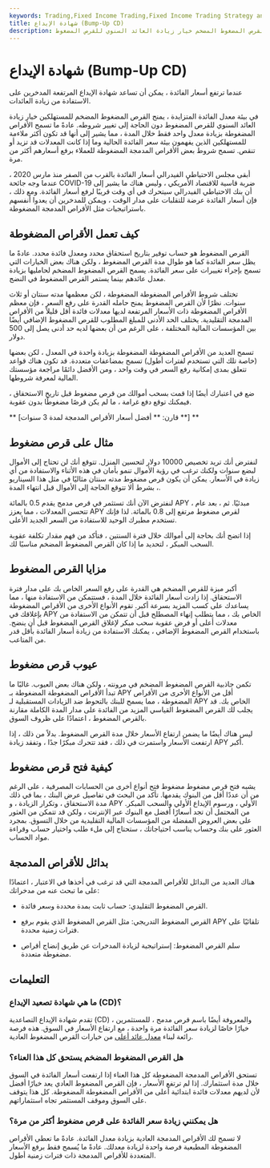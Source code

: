 ```yaml
---
keywords: Trading,Fixed Income Trading,Fixed Income Trading Strategy and Education,Bump up cds,Hotsheet,Interest Rates,Tegna,Strategy and Education
title: شهادة الإيداع (Bump-Up CD)
description: يمنحك القرص المضغوط المضخم خيار زيادة العائد السنوي للقرص المضغوط (APY) للمساعدة في الحماية من ارتفاع الأسعار. عادة ، يسمح هذا النوع من الأقراص المضغوطة بزيادة واحدة في السعر ، مما يجعل من الضروري لحاملها معرفة مناخ سعر الفائدة الحالي.
---
```


# شهادة الإيداع (Bump-Up CD)
عندما ترتفع أسعار الفائدة ، يمكن أن تساعد شهادة الإيداع المرتفعة المدخرين على الاستفادة من زيادة العائدات.

في بيئة معدل الفائدة المتزايدة ، يمنح القرص المضغوط المضخم للمستهلكين خيار زيادة العائد السنوي للقرص المضغوط دون الحاجة إلى تغيير شروطه. عادةً ما تسمح الأقراص المضغوطة بزيادة معدل واحد فقط خلال المدة ، مما يشير إلى أنها قد تكون أكثر ملاءمة للمستهلكين الذين يفهمون بيئة سعر الفائدة الحالية وما إذا كانت المعدلات قد تزيد أو تنقص. تسمح شروط بعض الأقراص المدمجة المضغوطة للعملاء برفع أسعارهم أكثر من مرة.

أبقى مجلس الاحتياطي الفيدرالي أسعار الفائدة بالقرب من الصفر منذ مارس 2020 ، عندما وجه جائحة COVID-19 ضربة قاسية للاقتصاد الأمريكي ، وليس هناك ما يشير إلى أن بنك الاحتياطي الفيدرالي سيتحرك في أي وقت قريبًا لرفع أسعار الفائدة. ومع ذلك ، فإن أسعار الفائدة عرضة للتقلبات على مدار الوقت ، ويمكن للمدخرين أن يعدوا أنفسهم باستراتيجيات مثل الأقراص المدمجة المضغوطة.

## كيف تعمل الأقراص المضغوطة

القرص المضغوط هو حساب توفير بتاريخ استحقاق محدد ومعدل فائدة محدد. عادةً ما يظل سعر الفائدة كما هو طوال مدة القرص المضغوط ، ولكن هناك بعض الخيارات التي تسمح بإجراء تغييرات على سعر الفائدة. يسمح القرص المضغوط المضخم لحامليها بزيادة معدل عائدهم بينما يستمر القرص المضغوط في النضج.

تختلف شروط الأقراص المضغوطة المضغوطة ، لكن معظمها مدته سنتان أو ثلاث سنوات. نظرًا لأن القرص المضغوط يمنح حامله القدرة على رفع السعر ، فإن معظم الأقراص المضغوطة ذات الأسعار المرتفعة لديها معدلات فائدة أقل قليلاً من الأقراص المدمجة التقليدية. يختلف الحد الأدنى للمبلغ المطلوب للقرص المضغوط الإضافي أيضًا بين المؤسسات المالية المختلفة ، على الرغم من أن بعضها لديه حد أدنى يصل إلى 500 دولار.

تسمح العديد من الأقراص المضغوطة المضغوطة بزيادة واحدة في المعدل ، لكن بعضها (خاصة تلك التي تستخدم لفترات أطول) تسمح بمضاعفات متعددة. قد تكون هناك قواعد تتعلق بمدى إمكانية رفع السعر في وقت واحد ، ومن الأفضل دائمًا مراجعة مؤسستك المالية لمعرفة شروطها.

ضع في اعتبارك أيضًا إذا قمت بسحب أموالك من قرص مضغوط قبل تاريخ الاستحقاق ، فيمكنك توقع دفع غرامة ، ما لم يكن قرصًا مضغوطًا بدون عقوبة.

** [قارن: ** أفضل أسعار الأقراص المدمجة لمدة 3 سنوات **] **

## مثال على قرص مضغوط

لنفترض أنك تريد تخصيص 10000 دولار لتحسين المنزل. تتوقع أنك لن تحتاج إلى الأموال لبضع سنوات ولكنك ترغب في رؤية الأموال تنمو بأمان في هذه الأثناء والاستفادة من أي زيادة في الأسعار. يمكن أن يكون قرص مضغوط مدته سنتان مثاليًا في مثل هذا السيناريو ، بشرط ألا تتوقع الحاجة إلى الأموال قبل انتهاء المدة.

لنفترض الآن أنك تستثمر في قرص مدمج يقدم 0.5 بالمائة APY مبدئيًا. ثم ، بعد عام ، تتحسن المعدلات ، مما يعزز APY لقرص مضغوط مرتفع إلى 0.8 بالمائة. لذا فإنك تستخدم مطبرك الوحيد للاستفادة من السعر الجديد الأعلى.

إذا اتضح أنك بحاجة إلى أموالك خلال فترة السنتين ، فتأكد من فهم مقدار تكلفة عقوبة السحب المبكر ، لتحديد ما إذا كان القرص المضغوط المضخم مناسبًا لك.

## مزايا القرص المضغوط

أكبر ميزة للقرص المضخم هي القدرة على رفع السعر الخاص بك على مدار فترة الاستحقاق. إذا زادت أسعار الفائدة خلال المدة ، فستتمكن من الاستفادة منها ، مما يساعدك على كسب المزيد بسرعة أكبر. تقوم الأنواع الأخرى من الأقراص المضغوطة بإغلاقك في APY الخاص بك ، مما يتطلب إنهاء المصطلح قبل أن تتمكن من الاستفادة من معدلات أعلى أو فرض عقوبة سحب مبكر لإغلاق القرص المضغوط قبل أن ينضج. باستخدام القرص المضغوط الإضافي ، يمكنك الاستفادة من زيادة أسعار الفائدة بأقل قدر من المتاعب.

## عيوب قرص مضغوط

تكمن جاذبية القرص المضغوط المضخم في مرونته ، ولكن هناك بعض العيوب. غالبًا ما تبدأ الأقراص المضغوطة المضغوطة بـ APY أقل من الأنواع الأخرى من الأقراص المضغوطة ، مما يسمح للبنك بالتحوط ضد الزيادات المستقبلية لـ APY الخاص بك. قد يجلب لك القرص المضغوط القياسي المزيد من الفائدة على مدار المدة الكاملة مقارنة بالقرص المضغوط ، اعتمادًا على ظروف السوق.

ليس هناك أيضًا ما يضمن ارتفاع الأسعار خلال مدة القرص المضغوط. بدلاً من ذلك ، إذا ارتفعت الأسعار واستمرت في ذلك ، فقد تتحرك مبكرًا جدًا ، وتفقد زيادة APY أكبر.

## كيفية فتح قرص مضغوط

يشبه فتح قرص مضغوط مضغوط فتح أنواع أخرى من الحسابات المصرفية ، على الرغم من أن عددًا أقل من البنوك يقدمها. تأكد من البحث في تفاصيل عرض البنك ، بما في ذلك مدة الاستحقاق ، وتكرار الزيادة ، و APY الأولي ، ورسوم الإيداع الأولي والسحب المبكر. من المحتمل أن تجد أسعارًا أفضل مع البنوك عبر الإنترنت ، ولكن قد تتمكن من العثور على بعض العروض المفضلة من المؤسسات المالية التقليدية من خلال التسوق. بمجرد العثور على بنك وحساب يناسب احتياجاتك ، ستحتاج إلى ملء طلب واختيار حساب وقراءة مواد الحساب.

## بدائل للأقراص المدمجة

هناك العديد من البدائل للأقراص المدمجة التي قد ترغب في أخذها في الاعتبار ، اعتمادًا على ما تبحث عنه من مدخراتك:

- القرص المضغوط التقليدي: حساب ثابت بمدة محددة وسعر فائدة.

- القرص المضغوط التدريجي: مثل القرص المضغوط الذي يقوم برفع APY تلقائيًا على فترات زمنية محددة.

- سلم القرص المضغوط: إستراتيجية لزيادة المدخرات عن طريق إنضاج أقراص مضغوطة متعددة.

## التعليمات

### ما هي شهادة تصعيد الإيداع (CD)؟

تقدم شهادة الإيداع التصاعدية (CD) ، والمعروفة أيضًا باسم قرص مدمج ، للمستثمرين خيارًا خاصًا لزيادة سعر الفائدة مرة واحدة ، مع ارتفاع الأسعار في السوق. هذه فرصة رائعة لبناء [معدل عائد أعلى](/rateofreturn) من خيارات القرص المضغوط العادية.

### هل القرص المضغوط المضخم يستحق كل هذا العناء؟

تستحق الأقراص المدمجة المضغوطة كل هذا العناء إذا ارتفعت أسعار الفائدة في السوق خلال مدة استثمارك. إذا لم ترتفع الأسعار ، فإن القرص المضغوط العادي يعد خيارًا أفضل لأن لديهم معدلات فائدة ابتدائية أعلى من الأقراص المضغوطة المضغوطة. كل هذا يتوقف على السوق وموقف المستثمر تجاه استثماراتهم.

### هل يمكنني زيادة سعر الفائدة على قرص مضغوط أكثر من مرة؟

لا تسمح لك الأقراص المدمجة العادية بزيادة معدل الفائدة. عادةً ما تعطي الأقراص المضغوطة المطبعية فرصة واحدة لزيادة معدلك. عادةً ما يُسمح فقط برفع الأسعار المتعددة للأقراص المدمجة ذات فترات زمنية أطول.


